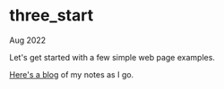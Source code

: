 # three_start
Aug 2022

Let's get started with a few simple web page examples.

[Here's a blog](blog/readme.md) of my notes as I go.


